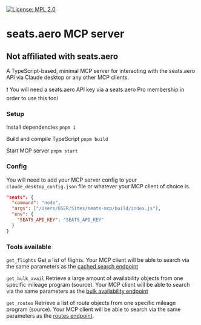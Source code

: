 [![License: MPL 2.0](https://img.shields.io/badge/License-MPL_2.0-brightgreen.svg)](https://opensource.org/licenses/MPL-2.0)

# seats.aero MCP server

## Not affiliated with seats.aero

A TypeScript-based, minimal MCP server for interacting with the seats.aero API via Claude desktop or any other MCP clients.

❗ You will need a seats.aero API key via a seats.aero Pro membership in order to use this tool

### Setup

Install dependencies
`pnpm i`

Build and compile TypeScript
`pnpm build`

Start MCP server
`pnpm start`

### Config

You will need to add your MCP server config to your `claude_desktop_config.json` file or whatever your MCP client of choice is.

```json
"seats": {
  "command": "node",
  "args": ["/Users/USER/Sites/seats-mcp/build/index.js"],
  "env": {
    "SEATS_API_KEY": "SEATS_API_KEY"
  }
}
```

### Tools available

`get_flights`
Get a list of flights. Your MCP client will be able to search via the same parameters as the [cached search endpoint](https://developers.seats.aero/reference/cached-search)

`get_bulk_avail`
Retrieve a large amount of availability objects from one specific mileage program (source). Your MCP client will be able to search via the same parameters as the [bulk availability endpoint](https://developers.seats.aero/reference/get-availability)

`get_routes`
Retrieve a list of route objects from one specific mileage program (source). Your MCP client will be able to search via the same parameters as the [routes endpoint](https://developers.seats.aero/reference/get-routes-1).
